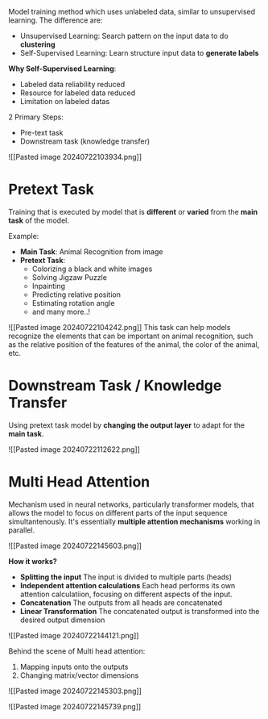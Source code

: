 Model training method which uses unlabeled data, similar to unsupervised learning.
The difference are:
- Unsupervised Learning: Search pattern on the input data to do **clustering**
- Self-Supervised Learning: Learn structure input data to **generate labels**

**Why Self-Supervised Learning**:
- Labeled data reliability reduced
- Resource for labeled data reduced
- Limitation on labeled datas

2 Primary Steps:
- Pre-text task
- Downstream task (knowledge transfer)

![[Pasted image 20240722103934.png]]

# Pretext Task
Training that is executed by model that is **different** or **varied** from the **main task** of the model.

Example: 
- **Main Task**: Animal Recognition from image
- **Pretext Task**: 
	- Colorizing a black and white images
	- Solving Jigzaw Puzzle
	- Inpainting
	- Predicting relative position
	- Estimating rotation angle
	- and many more..!

![[Pasted image 20240722104242.png]]
This task can help models recognize the elements that can be important on animal recognition, such as the relative position of the features of the animal, the color of the animal, etc.

# Downstream Task / Knowledge Transfer

Using pretext task model by **changing the output layer** to adapt for the **main task**.

![[Pasted image 20240722112622.png]]


# Multi Head Attention
Mechanism used in neural networks, particularly transformer models, that allows the model to focus on different parts of the input sequence simultantenously. It's essentially **multiple attention mechanisms** working in parallel.

![[Pasted image 20240722145603.png]]

**How it works?**
- **Splitting the input**
  The input is divided to multiple parts (heads)
- **Independent attention calculations**
  Each head performs its own attention calculatiion, focusing on different aspects of the input.
- **Concatenation**
  The outputs from all heads are concatenated
- **Linear Transformation**
  The concatenated output is transformed into the desired output dimension

![[Pasted image 20240722144121.png]]

Behind the scene of Multi head attention:
1. Mapping inputs onto the outputs
2. Changing matrix/vector dimensions

![[Pasted image 20240722145303.png]]

![[Pasted image 20240722145739.png]]
